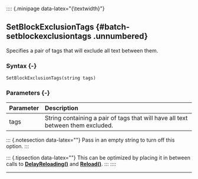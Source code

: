 :::: {.minipage data-latex="{\textwidth}"}
## SetBlockExclusionTags {#batch-setblockexclusiontags .unnumbered}

Specifies a pair of tags that will exclude all text between them.

### Syntax {-}

```{sql}
SetBlockExclusionTags(string tags)
```

### Parameters {-}

**Parameter** | **Description**
| :-- | :-- |
tags | String containing a pair of tags that will have all text between them excluded.

::: {.notesection data-latex=""}
Pass in an empty string to turn off this option.
:::

::: {.tipsection data-latex=""}
This can be optimized by placing it in between calls to **[DelayReloading()](#standard-delayreloading)** and **[Reload()](#standard-reload)**.
:::
::::

***
